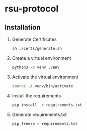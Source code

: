 # rsu-protocol


## Installation

1. Generate Certificates
    ```bash
    sh ./certs/generate.sh
    ```

2. Create a virtual environment
    ```bash
    python3 -m venv .venv
    ```
3. Activate the virtual environment
    ```bash
    source ./.venv/bin/activate
    ```
4. Install the requirements
    ```bash
    pip install -r requirements.txt
    ```
5. Generate requirements.txt
    ```bash
    pip freeze > requirements.txt
    ```
